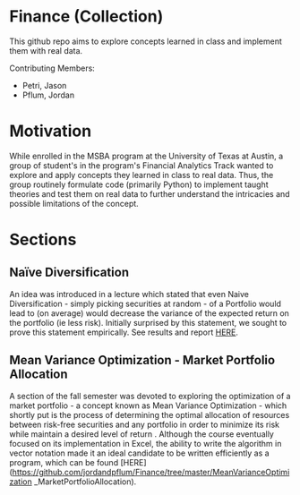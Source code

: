 # Finance (Collection)
This github repo aims to explore concepts learned in class and implement them with real data.

Contributing Members:

- Petri, Jason
- Pflum, Jordan
               
# Motivation
While enrolled in the MSBA program at the University of Texas at Austin, a group of student's in the program's Financial Analytics Track wanted to explore and apply concepts they learned in class to real data. Thus, the group routinely formulate code (primarily Python) to implement taught theories and test them on real data to further understand the intricacies and possible limitations of the concept.

# Sections

## Naïve Diversification

An idea was introduced in a lecture which stated that even Naive Diversification - simply picking securities at random - of a Portfolio would lead to (on average) would decrease the variance of the expected return on the portfolio (ie less risk). Initially surprised by this statement, we sought to prove this statement empirically. See results and report [HERE](https://github.com/jordandpflum/Finance/tree/master/Diversification).

## Mean Variance Optimization - Market Portfolio Allocation

A section of the fall semester was devoted to exploring the optimization of a market portfolio - a concept known as Mean Variance Optimization - which shortly put is the process of determining the optimal allocation of resources between risk-free securities and any portfolio in order to minimize its risk while maintain a desired level of return . Although the course eventually focused on its implementation in Excel, the ability to write the algorithm in vector notation made it an ideal candidate to be written efficiently as a program, which can be found [HERE](https://github.com/jordandpflum/Finance/tree/master/MeanVarianceOptimization _MarketPortfolioAllocation).